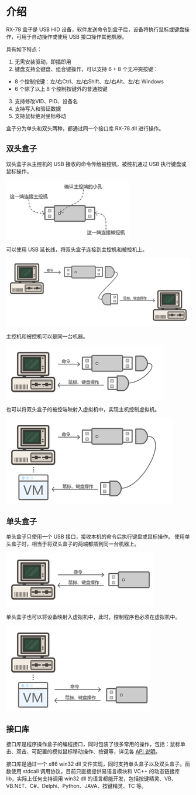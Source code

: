 # 介绍

RX-78 盒子是 USB HID 设备，软件发送命令到盒子后，设备将执行鼠标或键盘操作，可用于自动操作或使用 USB 接口操作其他机器。

具有如下特点：

1. 无需安装驱动，即插即用
2. 键盘支持全键盘、组合键操作，可以支持 6 + 8 个无冲突按键：
  - 8 个控制按键：左/右Ctrl、左/右Shift、左/右Alt、左/右 Windows
  - 6 个除了以上 8 个控制按键外的普通按键
3. 支持修改VID、PID、设备名
4. 支持写入和验证数据
5. 支持鼠标绝对坐标移动

盒子分为单头和双头两种，都通过同一个接口库 RX-78.dll 进行操作。

## 双头盒子
双头盒子从主控机的 USB 接收的命令传给被控机，被控机通过 USB 执行键盘或鼠标操作。

![USB2](img/USB2.png)

可以使用 USB 延长线，将双头盒子连接到主控机和被控机上。

![PC-USB2-PC](img/PC-USB2-PC.png)

主控机和被控机可以是同一台机器。

![PC-USB2](img/PC-USB2.png)

也可以将双头盒子的被控端映射入虚拟机中，实现主机控制虚拟机。

![PC-USB2-VM](img/PC-USB2-VM.png)

## 单头盒子

单头盒子只使用一个 USB 接口，接收本机的命令后执行键盘或鼠标操作。
使用单头盒子时，相当于将双头盒子的两端都插到同一台机器上。

![PC-USB1](img/PC-USB1.png)

单头盒子也可以将设备映射入虚拟机中，此时，控制程序也必须在虚拟机中。

![PC-USB1-VM](img/PC-USB1-VM.png)

## 接口库
接口库是程序操作盒子的编程接口，同时包装了很多常用的操作，包括：鼠标单击、双击、可配置的模拟鼠标移动操作、按键等，详见各 [API 说明](API.md)。

接口库是通过一个 x86 win32 dll 文件实现，同时支持单头盒子以及双头盒子。函数使用 stdcall 调用协议，目前只直接提供易语言模块和 VC++ 的动态链接库 lib，实际上任何支持调用 win32 dll 的语言都能开发，包括按键精灵、VB、VB.NET、C#、Delphi、Python、JAVA、按键精灵、TC 等。